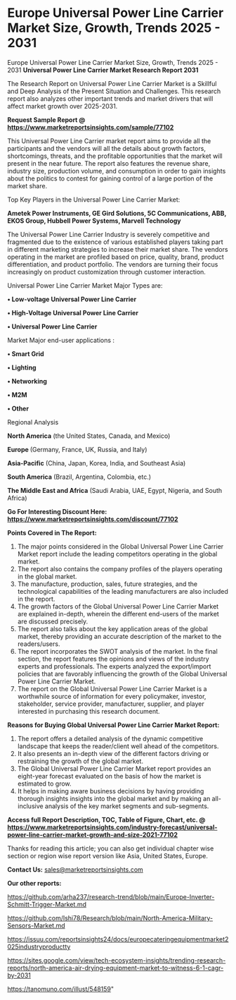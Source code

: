 # Europe Universal Power Line Carrier Market Size, Growth, Trends 2025 - 2031
Europe Universal Power Line Carrier Market Size, Growth, Trends 2025 - 2031
<strong>Universal Power Line Carrier Market Research Report 2031</strong>

The Research Report on Universal Power Line Carrier Market is a Skillful and Deep Analysis of the Present Situation and Challenges. This research report also analyzes other important trends and market drivers that will affect market growth over 2025-2031.

<strong>Request Sample Report @ <a href=https://www.marketreportsinsights.com/sample/77102>https://www.marketreportsinsights.com/sample/77102</a></strong>

This Universal Power Line Carrier market report aims to provide all the participants and the vendors will all the details about growth factors, shortcomings, threats, and the profitable opportunities that the market will present in the near future. The report also features the revenue share, industry size, production volume, and consumption in order to gain insights about the politics to contest for gaining control of a large portion of the market share.

Top Key Players in the Universal Power Line Carrier Market:

<strong>Ametek Power Instruments, GE Gird Solutions, 5C Communications, ABB, EKOS Group, Hubbell Power Systems, Marvell Technology</strong>

The Universal Power Line Carrier Industry is severely competitive and fragmented due to the existence of various established players taking part in different marketing strategies to increase their market share. The vendors operating in the market are profiled based on price, quality, brand, product differentiation, and product portfolio. The vendors are turning their focus increasingly on product customization through customer interaction.

Universal Power Line Carrier Market Major Types are:

<strong>• Low-voltage Universal Power Line Carrier

• High-Voltage Universal Power Line Carrier

• Universal Power Line Carrier</strong>

Market Major end-user applications :

<strong>• Smart Grid

• Lighting

• Networking

• M2M

• Other</strong>

Regional Analysis

</u><strong><b>North America</b></strong> (the United States, Canada, and Mexico)

<strong><b>Europe </b></strong>(Germany, France, UK, Russia, and Italy)

<strong><b>Asia-Pacific</b></strong> (China, Japan, Korea, India, and Southeast Asia)

<strong><b>South America</b></strong> (Brazil, Argentina, Colombia, etc.)

<strong><b>The Middle East and Africa</b></strong> (Saudi Arabia, UAE, Egypt, Nigeria, and South Africa)

<strong>Go For Interesting Discount Here: <a href=https://www.marketreportsinsights.com/discount/77102>https://www.marketreportsinsights.com/discount/77102</a></strong>

<strong>Points Covered in The Report:</strong>
<ol>
  <li>The major points considered in the Global Universal Power Line Carrier Market report include the leading competitors operating in the global market.</li>
  <li>The report also contains the company profiles of the players operating in the global market.</li>
  <li>The manufacture, production, sales, future strategies, and the technological capabilities of the leading manufacturers are also included in the report.</li>
  <li>The growth factors of the Global Universal Power Line Carrier Market are explained in-depth, wherein the different end-users of the market are discussed precisely.</li>
  <li>The report also talks about the key application areas of the global market, thereby providing an accurate description of the market to the readers/users.</li>
  <li>The report incorporates the SWOT analysis of the market. In the final section, the report features the opinions and views of the industry experts and professionals. The experts analyzed the export/import policies that are favorably influencing the growth of the Global Universal Power Line Carrier Market.</li>
  <li>The report on the Global Universal Power Line Carrier Market is a worthwhile source of information for every policymaker, investor, stakeholder, service provider, manufacturer, supplier, and player interested in purchasing this research document.</li>
</ol>
<strong>Reasons for Buying Global Universal Power Line Carrier Market Report:</strong>

<ol>
  <li>The report offers a detailed analysis of the dynamic competitive landscape that keeps the reader/client well ahead of the competitors.</li>
  <li>It also presents an in-depth view of the different factors driving or restraining the growth of the global market.</li>
  <li>The Global Universal Power Line Carrier Market report provides an eight-year forecast evaluated on the basis of how the market is estimated to grow.</li>
  <li>It helps in making aware business decisions by having providing thorough insights insights into the global market and by making an all-inclusive analysis of the key market segments and sub-segments.</li>
</ol>
<strong>Access full Report Description, TOC, Table of Figure, Chart, etc. @ <a href=https://www.marketreportsinsights.com/industry-forecast/universal-power-line-carrier-market-growth-and-size-2021-77102>https://www.marketreportsinsights.com/industry-forecast/universal-power-line-carrier-market-growth-and-size-2021-77102</a></strong>


Thanks for reading this article; you can also get individual chapter wise section or region wise report version like Asia, United States, Europe.

<strong>Contact Us:</strong>
sales@marketreportsinsights.com

<strong>Our other reports:</strong>

<a href=https://github.com/arha237/research-trend/blob/main/Europe-Inverter-Schmitt-Trigger-Market.md>https://github.com/arha237/research-trend/blob/main/Europe-Inverter-Schmitt-Trigger-Market.md</a>

<a href=https://github.com/Ishi78/Research/blob/main/North-America-Military-Sensors-Market.md>https://github.com/Ishi78/Research/blob/main/North-America-Military-Sensors-Market.md</a>

<a href=https://issuu.com/reportsinsights24/docs/europecateringequipmentmarket2025industryproductty>https://issuu.com/reportsinsights24/docs/europecateringequipmentmarket2025industryproductty</a>

<a href=https://sites.google.com/view/tech-ecosystem-insights/trending-research-reports/north-america-air-drying-equipment-market-to-witness-6-1-cagr-by-2031>https://sites.google.com/view/tech-ecosystem-insights/trending-research-reports/north-america-air-drying-equipment-market-to-witness-6-1-cagr-by-2031</a>

<a href=https://tanomuno.com/illust/548159>https://tanomuno.com/illust/548159</a>"
